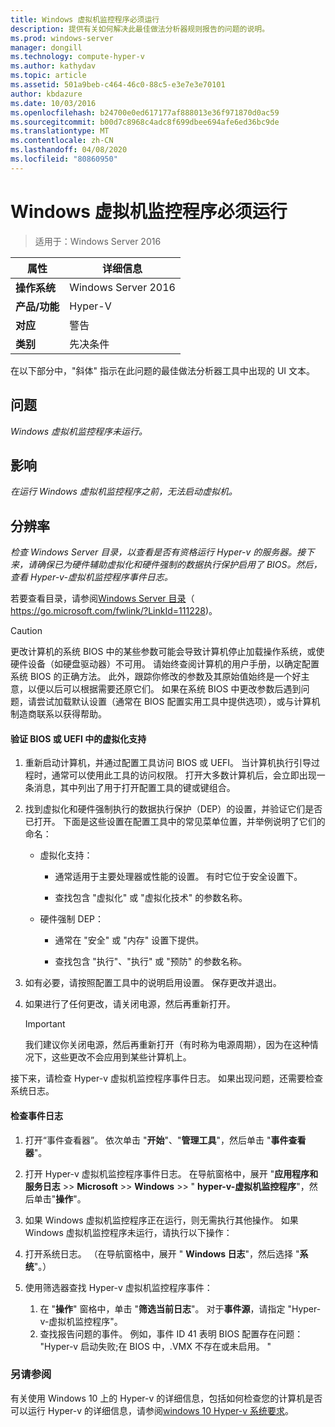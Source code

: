 ```yaml
---
title: Windows 虚拟机监控程序必须运行
description: 提供有关如何解决此最佳做法分析器规则报告的问题的说明。
ms.prod: windows-server
manager: dongill
ms.technology: compute-hyper-v
ms.author: kathydav
ms.topic: article
ms.assetid: 501a9beb-c464-46c0-88c5-e3e7e3e70101
author: kbdazure
ms.date: 10/03/2016
ms.openlocfilehash: b24700e0ed617177af888013e36f971870d0ac59
ms.sourcegitcommit: b00d7c8968c4adc8f699dbee694afe6ed36bc9de
ms.translationtype: MT
ms.contentlocale: zh-CN
ms.lasthandoff: 04/08/2020
ms.locfileid: "80860950"
---
```

# <a name="windows-hypervisor-must-be-running"></a>Windows 虚拟机监控程序必须运行

>适用于：Windows Server 2016
  
|属性|详细信息|  
|-|-|  
|**操作系统**|Windows Server 2016|  
|**产品/功能**|Hyper-V|  
|**对应**|警告|  
|**类别**|先决条件|  
  
在以下部分中，"斜体" 指示在此问题的最佳做法分析器工具中出现的 UI 文本。  
  
## <a name="issue"></a>问题  
  
*Windows 虚拟机监控程序未运行。*  
  
## <a name="impact"></a>影响  
  
*在运行 Windows 虚拟机监控程序之前，无法启动虚拟机。*  
  
## <a name="resolution"></a>分辨率  
  
*检查 Windows Server 目录，以查看是否有资格运行 Hyper-v 的服务器。接下来，请确保已为硬件辅助虚拟化和硬件强制的数据执行保护启用了 BIOS。然后，查看 Hyper-v-虚拟机监控程序事件日志。*  
  
若要查看目录，请参阅[Windows Server 目录](https://go.microsoft.com/fwlink/?LinkId=111228)（ https://go.microsoft.com/fwlink/?LinkId=111228)。  
  
> [!CAUTION]  
> 更改计算机的系统 BIOS 中的某些参数可能会导致计算机停止加载操作系统，或使硬件设备（如硬盘驱动器）不可用。 请始终查阅计算机的用户手册，以确定配置系统 BIOS 的正确方法。 此外，跟踪你修改的参数及其原始值始终是一个好主意，以便以后可以根据需要还原它们。 如果在系统 BIOS 中更改参数后遇到问题，请尝试加载默认设置（通常在 BIOS 配置实用工具中提供选项），或与计算机制造商联系以获得帮助。  
  
#### <a name="to-verify-virtualization-support-in-the-bios-or-uefi"></a>验证 BIOS 或 UEFI 中的虚拟化支持  
  
1.  重新启动计算机，并通过配置工具访问 BIOS 或 UEFI。 当计算机执行引导过程时，通常可以使用此工具的访问权限。 打开大多数计算机后，会立即出现一条消息，其中列出了用于打开配置工具的键或键组合。  
  
2.  找到虚拟化和硬件强制执行的数据执行保护（DEP）的设置，并验证它们是否已打开。 下面是这些设置在配置工具中的常见菜单位置，并举例说明了它们的命名：  
  
    -   虚拟化支持：  
  
        -   通常适用于主要处理器或性能的设置。 有时它位于安全设置下。  
  
        -   查找包含 "虚拟化" 或 "虚拟化技术" 的参数名称。  
  
    -   硬件强制 DEP：  
  
        -   通常在 "安全" 或 "内存" 设置下提供。  
  
        -   查找包含 "执行"、"执行" 或 "预防" 的参数名称。  
  
3.  如有必要，请按照配置工具中的说明启用设置。 保存更改并退出。  
  
4.  如果进行了任何更改，请关闭电源，然后再重新打开。  
  
    > [!IMPORTANT]  
    > 我们建议你关闭电源，然后再重新打开（有时称为电源周期），因为在这种情况下，这些更改不会应用到某些计算机上。  
  
接下来，请检查 Hyper-v 虚拟机监控程序事件日志。 如果出现问题，还需要检查系统日志。  
  
#### <a name="to-check-the-event-logs"></a>检查事件日志  
  
1.  打开“事件查看器”。 依次单击 "**开始**"、"**管理工具**"，然后单击 "**事件查看器**"。  
  
2.  打开 Hyper-v 虚拟机监控程序事件日志。 在导航窗格中，展开 "**应用程序和服务日志** >> **Microsoft** >> **Windows** >> " **hyper-v-虚拟机监控程序**"，然后单击"**操作**"。  
  
3.  如果 Windows 虚拟机监控程序正在运行，则无需执行其他操作。 如果 Windows 虚拟机监控程序未运行，请执行以下操作：  
  
4.  打开系统日志。 （在导航窗格中，展开 " **Windows 日志**"，然后选择 "**系统**"。）  
  
5.  使用筛选器查找 Hyper-v 虚拟机监控程序事件：   
    1. 在 "**操作**" 窗格中，单击 "**筛选当前日志**"。 对于**事件源**，请指定 "Hyper-v-虚拟机监控程序"。   
    2. 查找报告问题的事件。 例如，事件 ID 41 表明 BIOS 配置存在问题： "Hyper-v 启动失败;在 BIOS 中，.VMX 不存在或未启用。 "  
  
### <a name="see-also"></a>另请参阅  
有关使用 Windows 10 上的 Hyper-v 的详细信息，包括如何检查您的计算机是否可以运行 Hyper-v 的详细信息，请参阅[windows 10 Hyper-v 系统要求](https://msdn.microsoft.com/virtualization/hyperv_on_windows/quick_start/walkthrough_compatibility)。 


